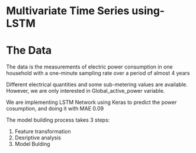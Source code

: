 # Multivariate Time Series using-LSTM

# The Data
The data is the measurements of electric power consumption in one household with a one-minute sampling rate over a period of almost 4 years

Different electrical quantities and some sub-metering values are available. However, we are only interested in Global_active_power variable.

We are implementing LSTM Network using Keras to predict the power cosumption, and doing it with MAE 0.09

The model building process takes 3 steps:

  1. Feature transformation
  2. Desriptive analysis
  3. Model Bulding
